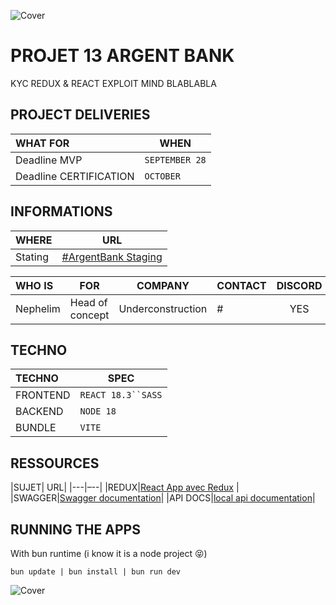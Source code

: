 ![Cover](https://kpkfzczpavanzocxzyta.supabase.co/storage/v1/object/public/oc-react/readme-header-oc-react-13.png)

<!-- ∵ ƸӜƷ ∴∵ ƸӜƷ ∴∵ ƸӜƷ ∴∵ ƸӜƷ ∴∵ ƸӜƷ ∴∵ ƸӜƷ ∴∵ ƸӜƷ ∴∵ ƸӜƷ ∴∵ ƸӜƷ ∴∵ ƸӜƷ ∴∵ ƸӜƷ ∴∵ ƸӜƷ ∴ -->

# PROJET 13 ARGENT BANK

KYC REDUX & REACT
EXPLOIT MIND
BLABLABLA

## PROJECT DELIVERIES

| WHAT FOR               | WHEN           |
| :--------------------- | -------------- |
| Deadline MVP           | `SEPTEMBER 28` |
| Deadline CERTIFICATION | `OCTOBER`      |

## INFORMATIONS

| WHERE   | URL                                                |
| :------ | -------------------------------------------------- |
| Stating | [#ArgentBank Staging](https://oc13.youcodeuse.com) |

| WHO IS   | FOR             |      COMPANY      | CONTACT | DISCORD |
| :------- | --------------- | :---------------: | ------- | :-----: |
| Nephelim | Head of concept | Underconstruction | #       |   YES   |

## TECHNO

| TECHNO   | SPEC                 |
| :------- | -------------------- |
| FRONTEND | ` REACT 18.3``SASS ` |
| BACKEND  | `NODE 18`            |
| BUNDLE   | `VITE`               |

## RESSOURCES

|SUJET| URL|
|---|–--|
|REDUX|[React App avec Redux](https://openclassrooms.com/fr/courses/8228131-gerez-votre-application-react-avec-redux-et-redux-toolkit?archived-source=7150626) |
|SWAGGER|[Swagger documentation](https://editor.swagger.io/)|
|API DOCS|[local api documentation](http://localhost:3001/api-docs)|

## RUNNING THE APPS

With bun runtime (i know it is a node project 😝)

```
bun update | bun install | bun run dev

```

![Cover](https://kpkfzczpavanzocxzyta.supabase.co/storage/v1/object/public/oc-react/readme-footer-oc-react-13.png)
